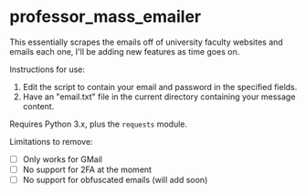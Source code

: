 # professor_mass_emailer
This essentially scrapes the emails off of university faculty websites and emails each one,
I'll be adding new features as time goes on.

Instructions for use:
1. Edit the script to contain your email and password in the specified fields.
2. Have an "email.txt" file in the current directory containing your message content.

Requires Python 3.x, plus the `requests` module.

Limitations to remove:
- [ ] Only works for GMail
- [ ] No support for 2FA at the moment
- [ ] No support for obfuscated emails (will add soon)
